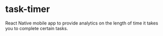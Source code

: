 # task-timer
React Native mobile app to provide analytics on the length of time it takes you to complete certain tasks.
